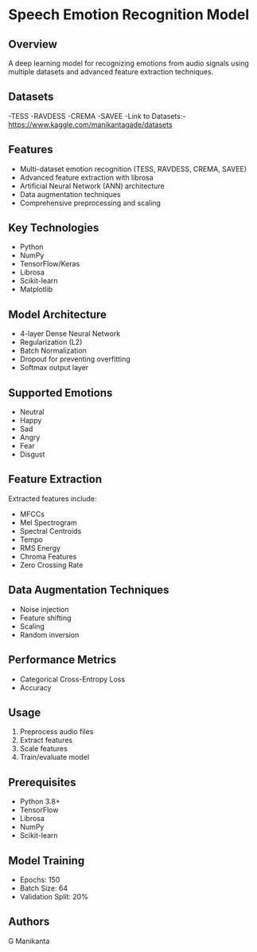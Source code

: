 # Speech Emotion Recognition Model

## Overview
A deep learning model for recognizing emotions from audio signals using multiple datasets and advanced feature extraction techniques.

## Datasets
-TESS
-RAVDESS
-CREMA
-SAVEE
-Link to Datasets:-https://www.kaggle.com/manikantagade/datasets


## Features
- Multi-dataset emotion recognition (TESS, RAVDESS, CREMA, SAVEE)
- Advanced feature extraction with librosa
- Artificial Neural Network (ANN) architecture
- Data augmentation techniques
- Comprehensive preprocessing and scaling

## Key Technologies
- Python
- NumPy
- TensorFlow/Keras
- Librosa
- Scikit-learn
- Matplotlib

## Model Architecture
- 4-layer Dense Neural Network
- Regularization (L2)
- Batch Normalization
- Dropout for preventing overfitting
- Softmax output layer

## Supported Emotions
- Neutral
- Happy
- Sad
- Angry
- Fear
- Disgust

## Feature Extraction
Extracted features include:
- MFCCs
- Mel Spectrogram
- Spectral Centroids
- Tempo
- RMS Energy
- Chroma Features
- Zero Crossing Rate

## Data Augmentation Techniques
- Noise injection
- Feature shifting
- Scaling
- Random inversion

## Performance Metrics
- Categorical Cross-Entropy Loss
- Accuracy

## Usage
1. Preprocess audio files
2. Extract features
3. Scale features
4. Train/evaluate model

## Prerequisites
- Python 3.8+
- TensorFlow
- Librosa
- NumPy
- Scikit-learn

## Model Training
- Epochs: 150
- Batch Size: 64
- Validation Split: 20%

## Authors
G Manikanta

